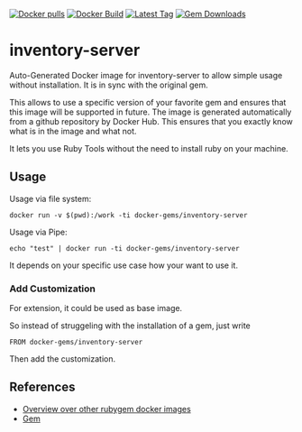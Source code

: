 [![Docker pulls](https://img.shields.io/docker/pulls/rubygem/inventory-server.svg)](https://hub.docker.com/r/rubygem/inventory-server/)
[![Docker Build](https://img.shields.io/docker/automated/rubygem/inventory-server.svg)](https://hub.docker.com/r/rubygem/inventory-server/)
[![Latest Tag](https://img.shields.io/github/tag/docker-rubygem/inventory-server.svg)](https://hub.docker.com/r/rubygem/inventory-server/)
[![Gem Downloads](https://img.shields.io/gem/dt/inventory-server.svg)](https://rubygems.org/gems/inventory-server/)
# inventory-server

Auto-Generated Docker image for inventory-server to allow simple usage without installation.
It is in sync with the original gem.

This allows to use a specific version of your favorite gem and ensures that this image will be supported in future.
The image is generated automatically from a github repository by Docker Hub.
This ensures that you exactly know what is in the image and what not.

It lets you use Ruby Tools without the need to install ruby on your machine.

## Usage

Usage via file system:

`docker run -v $(pwd):/work -ti docker-gems/inventory-server`

Usage via Pipe:

`echo "test" | docker run -ti docker-gems/inventory-server`

It depends on your specific use case how your want to use it.

### Add Customization

For extension, it could be used as base image.

So instead of struggeling with the installation of a gem, just write

`FROM docker-gems/inventory-server`

Then add the customization.

## References

 - [Overview over other rubygem docker images](https://github.com/thinkbot/docker-rubygem)
 - [Gem](https://rubygems.org/gems/inventory-server/)

